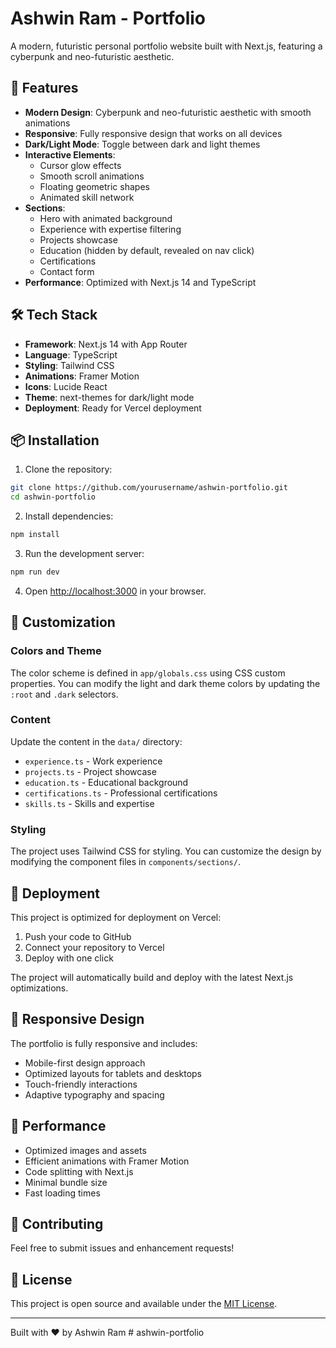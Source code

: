 # Ashwin Ram - Portfolio

A modern, futuristic personal portfolio website built with Next.js, featuring a cyberpunk and neo-futuristic aesthetic.

## 🚀 Features

- **Modern Design**: Cyberpunk and neo-futuristic aesthetic with smooth animations
- **Responsive**: Fully responsive design that works on all devices
- **Dark/Light Mode**: Toggle between dark and light themes
- **Interactive Elements**: 
  - Cursor glow effects
  - Smooth scroll animations
  - Floating geometric shapes
  - Animated skill network
- **Sections**:
  - Hero with animated background
  - Experience with expertise filtering
  - Projects showcase
  - Education (hidden by default, revealed on nav click)
  - Certifications
  - Contact form
- **Performance**: Optimized with Next.js 14 and TypeScript

## 🛠️ Tech Stack

- **Framework**: Next.js 14 with App Router
- **Language**: TypeScript
- **Styling**: Tailwind CSS
- **Animations**: Framer Motion
- **Icons**: Lucide React
- **Theme**: next-themes for dark/light mode
- **Deployment**: Ready for Vercel deployment

## 📦 Installation

1. Clone the repository:
```bash
git clone https://github.com/yourusername/ashwin-portfolio.git
cd ashwin-portfolio
```

2. Install dependencies:
```bash
npm install
```

3. Run the development server:
```bash
npm run dev
```

4. Open [http://localhost:3000](http://localhost:3000) in your browser.

## 🎨 Customization

### Colors and Theme
The color scheme is defined in `app/globals.css` using CSS custom properties. You can modify the light and dark theme colors by updating the `:root` and `.dark` selectors.

### Content
Update the content in the `data/` directory:
- `experience.ts` - Work experience
- `projects.ts` - Project showcase
- `education.ts` - Educational background
- `certifications.ts` - Professional certifications
- `skills.ts` - Skills and expertise

### Styling
The project uses Tailwind CSS for styling. You can customize the design by modifying the component files in `components/sections/`.

## 🚀 Deployment

This project is optimized for deployment on Vercel:

1. Push your code to GitHub
2. Connect your repository to Vercel
3. Deploy with one click

The project will automatically build and deploy with the latest Next.js optimizations.

## 📱 Responsive Design

The portfolio is fully responsive and includes:
- Mobile-first design approach
- Optimized layouts for tablets and desktops
- Touch-friendly interactions
- Adaptive typography and spacing

## 🎯 Performance

- Optimized images and assets
- Efficient animations with Framer Motion
- Code splitting with Next.js
- Minimal bundle size
- Fast loading times

## 🤝 Contributing

Feel free to submit issues and enhancement requests!

## 📄 License

This project is open source and available under the [MIT License](LICENSE).

---

Built with ❤️ by Ashwin Ram # ashwin-portfolio
